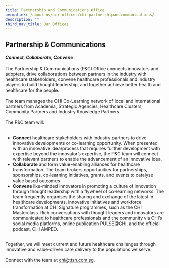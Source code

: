 ```yaml
---
title: Partnership and Communications Office
permalink: /about-us/our-offices/chi-partnershipandcommunications/
description: ""
third_nav_title: Our Offices
---
```

<h2>Partnership &amp; Communications</h2>
<h4><em>Connect, Collaborate, Convene</em></h4>
The Partnership &amp; Communications (P&amp;C) Office connects innovators and adopters, drive collaborations between partners in the industry with healthcare stakeholders, convene healthcare professionals and industry players to build thought leadership, and together achieve better health and healthcare for the people. <br><br>
The team manages the CHI Co-Learning network of local and international partners from Academia, Strategic Agencies, Healthcare Clusters, Community Partners and Industry Knowledge Partners.<br><br>
The P&amp;C team will:<br><br>

* <b>Connect</b> healthcare stakeholders with industry partners to drive innovative developments or co-learning opportunity. When presented with an innovative idea/process that requires further development with expertise beyond the innovator’s expertise, the P&amp;C team will connect with relevant partners to enable the advancement of an innovative idea.<br>
*	<b>Collaborate</b> and form value-enabling alliances for healthcare transformation. The team brokers opportunities for partnerships, sponsorships, co-learning initiatives, grants, and events to catalyse value based outcomes<br>
*	<b>Convene</b> like-minded innovators in promoting a culture of innovation through thought leadership with a flywheel of co-learning networks. The team frequently organises the sharing and exchange of the latest in healthcare developments, innovative initiatives and workforce transformation at CHI Signature programmes, such as the CHI Masterclass. Rich conversations with thought leaders and innovators are communicated to healthcare professionals and the community via CHI’s social media platforms, online publication PULSE@CHI, and the official podcast, CHI AMPED.<br><br>

Together, we will meet current and future healthcare challenges through innovative and value-driven care delivery to the populations we serve.  <br><br>
Connect with the team at <a href="mailto:chi@ttsh.com.sg">chi@ttsh.com.sg.</a>